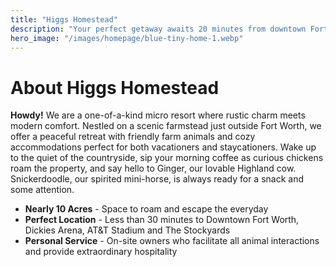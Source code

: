 ```yaml
---
title: "Higgs Homestead"
description: "Your perfect getaway awaits 20 minutes from downtown Fort Worth, TX"
hero_image: "/images/homepage/blue-tiny-home-1.webp"
---
```


# About Higgs Homestead

**Howdy!** We are a one-of-a-kind micro resort where rustic charm meets modern comfort. Nestled on a scenic farmstead just outside Fort Worth, we offer a peaceful retreat with friendly farm animals and cozy accommodations perfect for both vacationers and staycationers. Wake up to the quiet of the countryside, sip your morning coffee as curious chickens roam the property, and say hello to Ginger, our lovable Highland cow. Snickerdoodle, our spirited mini-horse, is always ready for a snack and some attention.

* **Nearly 10 Acres** - Space to roam and escape the everyday
* **Perfect Location** - Less than 30 minutes to Downtown Fort Worth, Dickies Arena, AT&T Stadium and The Stockyards
* **Personal Service** - On-site owners who facilitate all animal interactions and provide extraordinary hospitality
